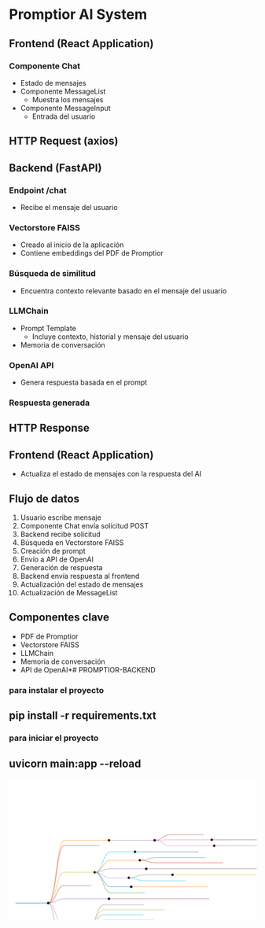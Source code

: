 # Promptior AI System

## Frontend (React Application)
### Componente Chat
- Estado de mensajes
- Componente MessageList
  - Muestra los mensajes
- Componente MessageInput
  - Entrada del usuario

## HTTP Request (axios)

## Backend (FastAPI)
### Endpoint /chat
- Recibe el mensaje del usuario
### Vectorstore FAISS
- Creado al inicio de la aplicación
- Contiene embeddings del PDF de Promptior
### Búsqueda de similitud
- Encuentra contexto relevante basado en el mensaje del usuario
### LLMChain
- Prompt Template
  - Incluye contexto, historial y mensaje del usuario
- Memoria de conversación
### OpenAI API
- Genera respuesta basada en el prompt
### Respuesta generada

## HTTP Response

## Frontend (React Application)
- Actualiza el estado de mensajes con la respuesta del AI

## Flujo de datos
1. Usuario escribe mensaje
2. Componente Chat envía solicitud POST
3. Backend recibe solicitud
4. Búsqueda en Vectorstore FAISS
5. Creación de prompt
6. Envío a API de OpenAI
7. Generación de respuesta
8. Backend envía respuesta al frontend
9. Actualización del estado de mensajes
10. Actualización de MessageList

## Componentes clave
- PDF de Promptior
- Vectorstore FAISS
- LLMChain
- Memoria de conversación
- API de OpenAI*# PROMPTIOR-BACKEND



### para instalar el proyecto

## pip install -r requirements.txt



### para iniciar el proyecto 

 ## uvicorn main:app --reload    






![Diagrama de Funcionamiento del Sistema Promptior AI](./mapa.svg)